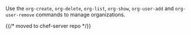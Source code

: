 Use the `org-create`, `org-delete`, `org-list`, `org-show`,
`org-user-add` and `org-user-remove` commands to manage organizations.

{{/* moved to chef-server repo */}}
